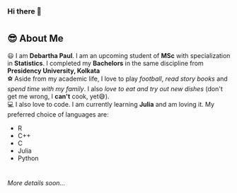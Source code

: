 ### Hi there 👋

<!--
**itsdebartha/itsdebartha** is a ✨ _special_ ✨ repository because its `README.md` (this file) appears on your GitHub profile.

Here are some ideas to get you started:

- 🔭 I’m currently working on ...
- 🌱 I’m currently learning ...
- 👯 I’m looking to collaborate on ...
- 🤔 I’m looking for help with ...
- 💬 Ask me about ...
- 📫 How to reach me: ...
- 😄 Pronouns: ...
- ⚡ Fun fact: ...
-->
#
## :sunglasses: About Me
:smiley:  I am **Debartha Paul**. I am an upcoming student of **MSc** with specialization in **Statistics**. I completed my **Bachelors** in the same discipline from **Presidency University, Kolkata**<br>
:soccer:  Aside from my academic life, I love to play *football*, *read story books* and *spend time with my family*. I also *love to eat and try out new dishes* (don't get me wrong, I **can't** cook, yet:sweat_smile:).<br>
:computer:  I also love to code. I am currently learning **Julia** and am loving it. My preferred choice of languages are:
* R
* C++
* C
* Julia
* Python
#
*More details soon...*
